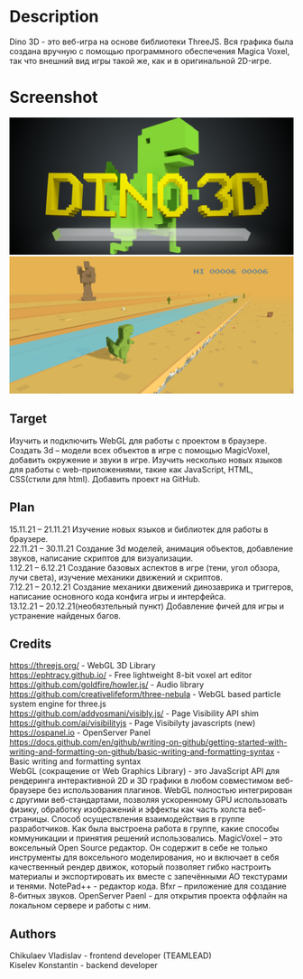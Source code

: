 # Description
Dino 3D - это веб-игра на основе библиотеки ThreeJS. 
Вся графика была создана вручную с помощью программного обеспечения Magica Voxel, так что внешний вид игры такой же, как и в оригинальной 2D-игре.
# Screenshot
![preview](https://github.com/M3RxL1N/dino3d/raw/master/preview.png)
![previewgame](https://github.com/M3RxL1N/dino3d/raw/master/previewgame.png)
## Target
Изучить и подключить WebGL для работы с проектом в браузере. Создать 3d – модели всех объектов в игре с помощью MagicVoxel, добавить окружение и звуки в игре. Изучить несколько новых языков для работы с web-приложениями, такие как JavaScript, HTML, CSS(стили для html). Добавить проект на GitHub.
## Plan
15.11.21 – 21.11.21	Изучение новых языков и библиотек для работы в браузере. <br/>
22.11.21 – 30.11.21	Создание 3d моделей, анимация объектов, добавление звуков, написание скриптов для визуализации. <br/>
1.12.21 – 6.12.21 Создание базовых аспектов в игре (тени, угол обзора, лучи света), изучение механики движений и скриптов. <br/> 
7.12.21 – 20.12.21 Создание механики движений динозаврика и триггеров, написание основного кода конфига игры и интерфейса. <br/>
13.12.21 – 20.12.21(необязтельный пункт) Добавление фичей для игры и устранение найденых багов. 
## Credits
https://threejs.org/ - WebGL 3D Library  
https://ephtracy.github.io/ - Free lightweight 8-bit voxel art editor  
https://github.com/goldfire/howler.js/ - Audio library  
https://github.com/creativelifeform/three-nebula - WebGL based particle system engine for three.js  
https://github.com/addyosmani/visibly.js/ - Page Visibility API shim <br/>
https://github.com/ai/visibilityjs - Page Visibilyty javascripts (new) <br/>
https://ospanel.io - OpenServer Panel
https://docs.github.com/en/github/writing-on-github/getting-started-with-writing-and-formatting-on-github/basic-writing-and-formatting-syntax - Basic writing and formatting syntax <br/>
WebGL (сокращение от Web Graphics Library) - это JavaScript API для рендеринга интерактивной 2D и 3D графики в любом совместимом веб-браузере без использования плагинов. WebGL полностью интегрирован с другими веб-стандартами, позволяя ускоренному GPU использовать физику, обработку изображений и эффекты как часть холста веб-страницы. Способ осуществления взаимодействия в группе разработчиков. Как была выстроена работа в группе, какие способы коммуникации и принятия решений использовались. 	MagicVoxel – это воксельный Open Source редактор. Он содержит в себе не только инструменты для воксельного моделирования, но и включает в себя качественный рендер движок, который позволяет гибко настроить материалы и экспортировать их вместе с запечёнными AO текстурами и тенями. NotePad++ - редактор кода. Bfxr – приложение для создание 8-битных звуков. OpenServer Paenl - для открытия проекта оффлайн на локальном сервере и работы с ним.
## Authors
Chikulaev Vladislav - frontend developer (TEAMLEAD) <br/>
Kiselev Konstantin - backend developer <br/>
